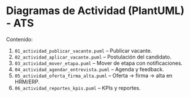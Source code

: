 
# Diagramas de Actividad (PlantUML) - ATS

Contenido:
1. `01_actividad_publicar_vacante.puml` – Publicar vacante.
2. `02_actividad_aplicar_vacante.puml` – Postulación del candidato.
3. `03_actividad_mover_etapa.puml` – Mover de etapa con notificaciones.
4. `04_actividad_agendar_entrevista.puml` – Agenda y feedback.
5. `05_actividad_oferta_firma_alta.puml` – Oferta → firma → alta en HRM/ERP.
6. `06_actividad_reportes_kpis.puml` – KPIs y reportes.


